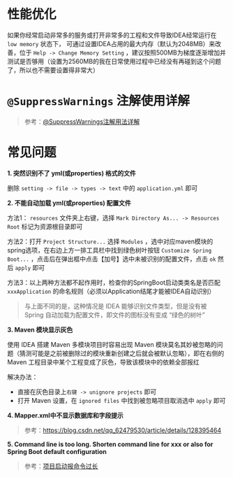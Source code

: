 # 性能优化

如果你经常启动非常多的服务或打开非常多的工程和文件导致IDEA经常运行在 `low memory` 状态下，
可通过设置IDEA占用的最大内存（默认为2048MB）来改善，位于 `Help -> Change Memory Setting`
，建议按照500MB为梯度逐渐增加并测试是否够用（设置为2560MB的我在日常使用过程中已经没有再碰到这个问题了，所以也不需要设置得非常大）

# `@SuppressWarnings` 注解使用详解

> 参考：[@SuppressWarnings注解用法详解](https://blog.csdn.net/xiaohanzhong/article/details/80886560)

# 常见问题

**1. 突然识别不了 yml(或properties) 格式的文件**

删除 `setting -> file -> types -> text` 中的 `application.yml` 即可

**2. 不能自动加载 yml(或properties) 配置文件**

方法1： `resources` 文件夹上右键，选择 `Mark Directory As... -> Resources Root` 标记为资源根目录即可

方法2：打开 `Project Structure...` 选择 `Modules`
，选中对应maven模块的spring选项，在右边上方一排工具栏中找到绿色树叶按钮 `Customize Spring Boot...`
，点击后在弹出框中点击【加号】选中未被识别的配置文件，点击 `ok` 然后 `apply` 即可

方法3：以上两种方法都不起作用时，检查你的SpringBoot启动类类名是否匹配 `xxxApplication` 的命名规则（必须以Application结尾才能被IDEA自动识别）

> 与上面不同的是，这种情况是 IDEA 能够识别文件类型，但是没有被 Spring 自动加载为配置文件，即文件的图标没有变成 “绿色的树叶”

**3. Maven 模块显示灰色**

使用 IDEA 搭建 Maven 多模块项目时容易出现 Maven 模块莫名其妙被忽略的问题（猜测可能是之前被删除过的模块重新创建之后就会被默认忽略），即在右侧的
Maven 工程目录中某个工程变成了灰色，导致该模块中的依赖全部报红

解决办法：

* 直接在灰色目录上`右键 -> unignore projects` 即可
* 打开 Maven 设置，在 `ignored files` 中找到被忽略项目取消选中 `apply` 即可

**4. Mapper.xml中不显示数据库和字段提示**

> 参考：https://blog.csdn.net/qq_62479530/article/details/128395464

**5. Command line is too long. Shorten command line for xxx or also for Spring Boot default configuration**

> 参考：[项目启动报命令过长](https://blog.csdn.net/m0_53151031/article/details/127363499)
